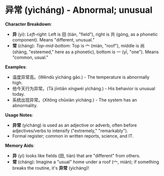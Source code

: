# **异常 (yìcháng) - Abnormal; unusual**

**Character Breakdown**:  
- **异** (yì): *Left-right*: Left is 田 (tián, "field"), right is 共 (gòng, as a phonetic component). Means "different, unusual."  
- **常** (cháng): *Top-mid-bottom*: Top is 宀 (mián, "roof"), middle is 尚 (shàng, "esteemed," here as a phonetic), bottom is 一 (yī, "one"). Means "common, usual."

**Examples**:  
- 温度异常高。(Wēndù yìcháng gāo.) - The temperature is abnormally high.  
- 他今天行为异常。(Tā jīntiān xíngwéi yìcháng.) - His behavior is unusual today.  
- 系统出现异常。(Xìtǒng chūxiàn yìcháng.) - The system has an abnormality.

**Usage Notes**:  
- **异常** (yìcháng) is used as an adjective or adverb, often before adjectives/verbs to intensify ("extremely," "remarkably").  
- Formal register; common in written reports, science, and IT.

**Memory Aids**:  
- **异** (yì) looks like fields (田, tián) that are "different" from others.  
- **常** (cháng): Imagine a "usual" home under a roof (宀, mián); if something breaks the routine, it's **异常** (yìcháng)!